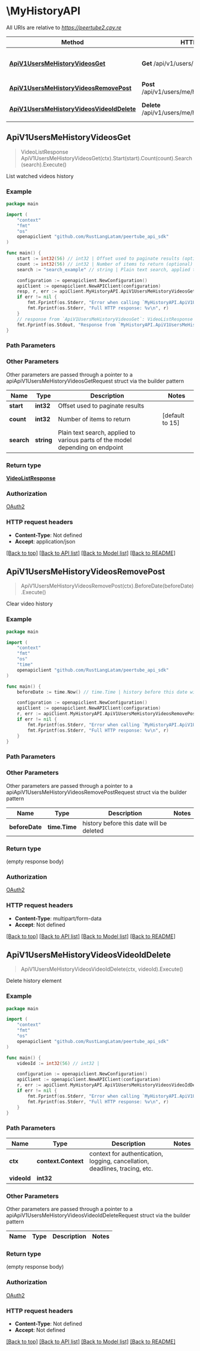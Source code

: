 # \MyHistoryAPI

All URIs are relative to *https://peertube2.cpy.re*

Method | HTTP request | Description
------------- | ------------- | -------------
[**ApiV1UsersMeHistoryVideosGet**](MyHistoryAPI.md#ApiV1UsersMeHistoryVideosGet) | **Get** /api/v1/users/me/history/videos | List watched videos history
[**ApiV1UsersMeHistoryVideosRemovePost**](MyHistoryAPI.md#ApiV1UsersMeHistoryVideosRemovePost) | **Post** /api/v1/users/me/history/videos/remove | Clear video history
[**ApiV1UsersMeHistoryVideosVideoIdDelete**](MyHistoryAPI.md#ApiV1UsersMeHistoryVideosVideoIdDelete) | **Delete** /api/v1/users/me/history/videos/{videoId} | Delete history element



## ApiV1UsersMeHistoryVideosGet

> VideoListResponse ApiV1UsersMeHistoryVideosGet(ctx).Start(start).Count(count).Search(search).Execute()

List watched videos history

### Example

```go
package main

import (
	"context"
	"fmt"
	"os"
	openapiclient "github.com/RustLangLatam/peertube_api_sdk"
)

func main() {
	start := int32(56) // int32 | Offset used to paginate results (optional)
	count := int32(56) // int32 | Number of items to return (optional) (default to 15)
	search := "search_example" // string | Plain text search, applied to various parts of the model depending on endpoint (optional)

	configuration := openapiclient.NewConfiguration()
	apiClient := openapiclient.NewAPIClient(configuration)
	resp, r, err := apiClient.MyHistoryAPI.ApiV1UsersMeHistoryVideosGet(context.Background()).Start(start).Count(count).Search(search).Execute()
	if err != nil {
		fmt.Fprintf(os.Stderr, "Error when calling `MyHistoryAPI.ApiV1UsersMeHistoryVideosGet``: %v\n", err)
		fmt.Fprintf(os.Stderr, "Full HTTP response: %v\n", r)
	}
	// response from `ApiV1UsersMeHistoryVideosGet`: VideoListResponse
	fmt.Fprintf(os.Stdout, "Response from `MyHistoryAPI.ApiV1UsersMeHistoryVideosGet`: %v\n", resp)
}
```

### Path Parameters



### Other Parameters

Other parameters are passed through a pointer to a apiApiV1UsersMeHistoryVideosGetRequest struct via the builder pattern


Name | Type | Description  | Notes
------------- | ------------- | ------------- | -------------
 **start** | **int32** | Offset used to paginate results | 
 **count** | **int32** | Number of items to return | [default to 15]
 **search** | **string** | Plain text search, applied to various parts of the model depending on endpoint | 

### Return type

[**VideoListResponse**](VideoListResponse.md)

### Authorization

[OAuth2](../README.md#OAuth2)

### HTTP request headers

- **Content-Type**: Not defined
- **Accept**: application/json

[[Back to top]](#) [[Back to API list]](../README.md#documentation-for-api-endpoints)
[[Back to Model list]](../README.md#documentation-for-models)
[[Back to README]](../README.md)


## ApiV1UsersMeHistoryVideosRemovePost

> ApiV1UsersMeHistoryVideosRemovePost(ctx).BeforeDate(beforeDate).Execute()

Clear video history

### Example

```go
package main

import (
	"context"
	"fmt"
	"os"
    "time"
	openapiclient "github.com/RustLangLatam/peertube_api_sdk"
)

func main() {
	beforeDate := time.Now() // time.Time | history before this date will be deleted (optional)

	configuration := openapiclient.NewConfiguration()
	apiClient := openapiclient.NewAPIClient(configuration)
	r, err := apiClient.MyHistoryAPI.ApiV1UsersMeHistoryVideosRemovePost(context.Background()).BeforeDate(beforeDate).Execute()
	if err != nil {
		fmt.Fprintf(os.Stderr, "Error when calling `MyHistoryAPI.ApiV1UsersMeHistoryVideosRemovePost``: %v\n", err)
		fmt.Fprintf(os.Stderr, "Full HTTP response: %v\n", r)
	}
}
```

### Path Parameters



### Other Parameters

Other parameters are passed through a pointer to a apiApiV1UsersMeHistoryVideosRemovePostRequest struct via the builder pattern


Name | Type | Description  | Notes
------------- | ------------- | ------------- | -------------
 **beforeDate** | **time.Time** | history before this date will be deleted | 

### Return type

 (empty response body)

### Authorization

[OAuth2](../README.md#OAuth2)

### HTTP request headers

- **Content-Type**: multipart/form-data
- **Accept**: Not defined

[[Back to top]](#) [[Back to API list]](../README.md#documentation-for-api-endpoints)
[[Back to Model list]](../README.md#documentation-for-models)
[[Back to README]](../README.md)


## ApiV1UsersMeHistoryVideosVideoIdDelete

> ApiV1UsersMeHistoryVideosVideoIdDelete(ctx, videoId).Execute()

Delete history element

### Example

```go
package main

import (
	"context"
	"fmt"
	"os"
	openapiclient "github.com/RustLangLatam/peertube_api_sdk"
)

func main() {
	videoId := int32(56) // int32 | 

	configuration := openapiclient.NewConfiguration()
	apiClient := openapiclient.NewAPIClient(configuration)
	r, err := apiClient.MyHistoryAPI.ApiV1UsersMeHistoryVideosVideoIdDelete(context.Background(), videoId).Execute()
	if err != nil {
		fmt.Fprintf(os.Stderr, "Error when calling `MyHistoryAPI.ApiV1UsersMeHistoryVideosVideoIdDelete``: %v\n", err)
		fmt.Fprintf(os.Stderr, "Full HTTP response: %v\n", r)
	}
}
```

### Path Parameters


Name | Type | Description  | Notes
------------- | ------------- | ------------- | -------------
**ctx** | **context.Context** | context for authentication, logging, cancellation, deadlines, tracing, etc.
**videoId** | **int32** |  | 

### Other Parameters

Other parameters are passed through a pointer to a apiApiV1UsersMeHistoryVideosVideoIdDeleteRequest struct via the builder pattern


Name | Type | Description  | Notes
------------- | ------------- | ------------- | -------------


### Return type

 (empty response body)

### Authorization

[OAuth2](../README.md#OAuth2)

### HTTP request headers

- **Content-Type**: Not defined
- **Accept**: Not defined

[[Back to top]](#) [[Back to API list]](../README.md#documentation-for-api-endpoints)
[[Back to Model list]](../README.md#documentation-for-models)
[[Back to README]](../README.md)

